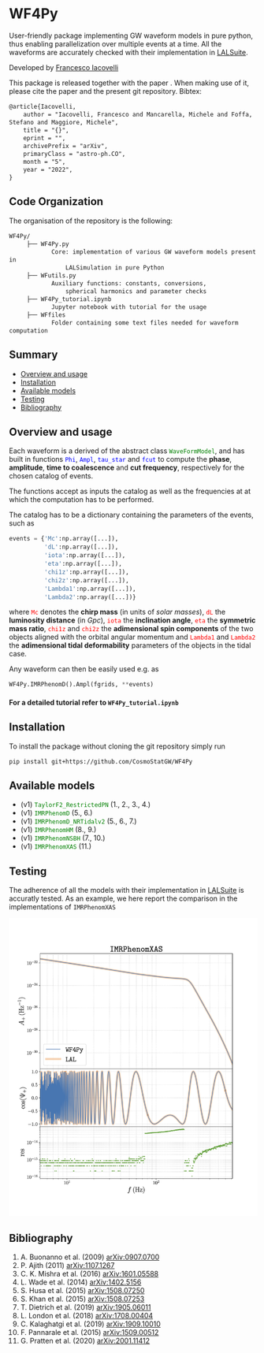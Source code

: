 # WF4Py
User-friendly package implementing GW waveform models in pure python, thus enabling parallelization over multiple events at a time. All the waveforms are accurately checked with their implementation in [LALSuite](<https://git.ligo.org/lscsoft/lalsuite>).

Developed by [Francesco Iacovelli](<https://github.com/FrancescoIacovelli>)

This package is released together with the paper [](<>). When making use of it, please cite the paper and the present git repository. Bibtex:

```
@article{Iacovelli,
    author = "Iacovelli, Francesco and Mancarella, Michele and Foffa, Stefano and Maggiore, Michele",
    title = "{}",
    eprint = "",
    archivePrefix = "arXiv",
    primaryClass = "astro-ph.CO",
    month = "5",
    year = "2022",
}
```

## Code Organization
The organisation of the repository is the following:

```
WF4Py/
     ├── WF4Py.py
            Core: implementation of various GW waveform models present in
				LALSimulation in pure Python
     ├── WFutils.py
			Auxiliary functions: constants, conversions,
				spherical harmonics and parameter checks
     ├── WF4Py_tutorial.ipynb
			Jupyter notebook with tutorial for the usage
     ├── WFfiles
    		Folder containing some text files needed for waveform computation

```		

## Summary

* [Overview and usage](https://github.com/CosmoStatGW/WF4Py#Overview-and-usage)
* [Installation](https://github.com/CosmoStatGW/WF4Py#Installation)
* [Available models](https://github.com/CosmoStatGW/WF4Py#Available-models)
* [Testing](https://github.com/CosmoStatGW/WF4Py#Testing)
* [Bibliography](https://github.com/CosmoStatGW/WF4Py#Bibliography)

## Overview and usage
Each waveform is a derived of the abstract class <span style="color:green">```WaveFormModel```</span>, and has built in functions <span style="color:blue">```Phi```</span>, <span style="color:blue">```Ampl```</span>, <span style="color:blue">```tau_star```</span> and <span style="color:blue">```fcut```</span> to compute the **phase**, **amplitude**, **time to coalescence** and **cut frequency**, respectively for the chosen catalog of events.

The functions accept as inputs the catalog as well as the frequencies at at which the computation has to be performed.

The catalog has to be a dictionary containing the parameters of the events, such as

```python
events = {'Mc':np.array([...]),
          'dL':np.array([...]),
          'iota':np.array([...]),
          'eta':np.array([...]),
          'chi1z':np.array([...]),
          'chi2z':np.array([...]),
          'Lambda1':np.array([...]),
          'Lambda2':np.array([...])}
```
where <span style="color:red">```Mc```</span> denotes the **chirp mass** (in units of *solar masses*), <span style="color:red">```dL```</span> the **luminosity distance** (in *Gpc*), <span style="color:red">```iota```</span> the **inclination angle**, <span style="color:red">```eta```</span> the **symmetric mass ratio**, <span style="color:red">```chi1z```</span> and <span style="color:red">```chi2z```</span> the **adimensional spin components** of the two objects aligned with the orbital angular momentum and <span style="color:red">```Lambda1```</span> and <span style="color:red"> ```Lambda2```</span> the **adimensional tidal deformability** parameters of the objects in the tidal case.

Any waveform can then be easily used e.g. as

```python
WF4Py.IMRPhenomD().Ampl(fgrids, **events)
```

#### For a detailed tutorial refer to ```WF4Py_tutorial.ipynb```

## Installation
To install the package without cloning the git repository simply run

```
pip install git+https://github.com/CosmoStatGW/WF4Py
```
## Available models
* (v1) <span style="color:green">```TaylorF2_RestrictedPN```</span> (1., 2., 3., 4.)
* (v1) <span style="color:green">```IMRPhenomD```</span> (5., 6.)
* (v1) <span style="color:green">```IMRPhenomD_NRTidalv2```</span> (5., 6., 7.)
* (v1) <span style="color:green">```IMRPhenomHM```</span> (8., 9.)
* (v1) <span style="color:green">```IMRPhenomNSBH```</span> (7., 10.)
* (v1) <span style="color:green">```IMRPhenomXAS```</span> (11.)

## Testing
The adherence of all the models with their implementation in [LALSuite](<https://git.ligo.org/lscsoft/lalsuite>) is accuratly tested. As an example, we here report the comparison in the implementations of ```IMRPhenomXAS```

![alt text](<https://github.com/CosmoStatGW/WF4Py/blob/master/IMRPhenomXAS_Comparison.png>)

## Bibliography  
1. A. Buonanno et al. (2009) [arXiv:0907.0700](<https://arxiv.org/abs/0907.0700>)
2. P. Ajith (2011) [arXiv:1107.1267](<https://arxiv.org/abs/1107.1267>)
3. C. K. Mishra et al. (2016) [arXiv:1601.05588](<https://arxiv.org/abs/1601.05588>)
4. L. Wade et al. (2014) [arXiv:1402.5156](<https://arxiv.org/abs/1402.5156>)
5. S. Husa et al. (2015) [arXiv:1508.07250](<https://arxiv.org/abs/1508.07250>)
6. S. Khan et al. (2015) [arXiv:1508.07253](<https://arxiv.org/abs/1508.07253>)
7. T. Dietrich et al. (2019) [arXiv:1905.06011](<https://arxiv.org/abs/1905.06011>)
8. L. London et al. (2018) [arXiv:1708.00404](<https://arxiv.org/abs/1708.00404>)
9. C. Kalaghatgi et al. (2019) [arXiv:1909.10010](<https://arxiv.org/abs/1909.10010>)
10. F. Pannarale et al. (2015) [arXiv:1509.00512](<https://arxiv.org/abs/1509.00512>)
11. G. Pratten et al. (2020) [arXiv:2001.11412](https://arxiv.org/abs/2001.11412)

